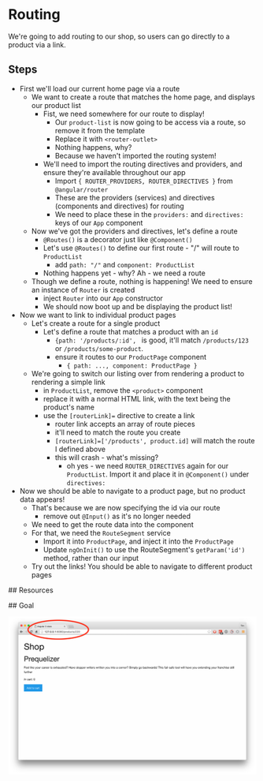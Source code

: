 # Routing

We're going to add routing to our shop, so users can go directly
to a product via a link.

## Steps

- First we'll load our current home page via a route
  - We want to create a route that matches the home page, and displays our product list
    - Fist, we need somewhere for our route to display!
      - Our `product-list` is now going to be access via a route, so remove it from the template
      - Replace it with `<router-outlet>`
      - Nothing happens, why?
      - Because we haven't imported the routing system!
    - We'll need to import the routing directives and providers, and ensure they're available throughout our app
      - Import `{ ROUTER_PROVIDERS, ROUTER_DIRECTIVES }` from `@angular/router`
      - These are the providers (services) and directives (components and directives) for routing
      - We need to place these in the `providers:` and `directives:` keys of our `App` component
  - Now we've got the providers and directives, let's define a route
    - `@Routes()` is a decorator just like `@Component()`
    - Let's use `@Routes()` to define our first route - "/" will route to `ProductList`
      - add `path: "/"` and `component: ProductList`
    - Nothing happens yet - why? Ah - we need a route
  - Though we define a route, nothing is happening! We need to ensure an instance of `Router` is created
    - inject `Router` into our `App` constructor
    - We should now boot up and be displaying the product list!
- Now we want to link to individual product pages
  - Let's create a route for a single product
    - Let's define a route that matches a product with an `id`
      - `{path: '/products/:id', ` is good, it'll match `/products/123` or `/products/some-product`.
      - ensure it routes to our `ProductPage` component
        - `{ path: ..., component: ProductPage }`
  - We're going to switch our listing over from rendering a product to rendering a simple link 
    - in `ProductList`, remove the `<product>` component
    - replace it with a normal HTML link, with the text being the product's name
    - use the `[routerLink]=` directive to create a link
      - router link accepts an array of route pieces
      - it'll need to match the route you create
      - `[routerLink]=['/products', product.id]` will match the route I defined above
      - this will crash - what's missing?
        - oh yes - we need `ROUTER_DIRECTIVES` again for our `ProductList`. Import it and place it in `@Component()` under `directives:`
- Now we should be able to navigate to a product page, but no product data appears!
  - That's because we are now specifying the id via our route
    - remove out `@Input()` as it's no longer needed
  - We need to get the route data into the component
  - For that, we need the `RouteSegment` service
    - Import it into `ProductPage`, and inject it into the `ProductPage`
    - Update `ngOnInit()` to use the RouteSegment's `getParam('id')` method, rather than our input
  - Try out the links! You should be able to navigate to different product pages


## Resources

## Goal

![Routing](routing.png)
